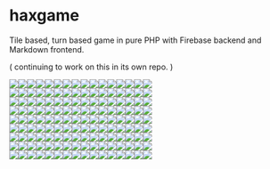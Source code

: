 # haxgame
Tile based, turn based game in pure PHP with Firebase backend and Markdown frontend.

( continuing to work on this in its own repo. )


[![](http://lexiglom.com/hax/view/0_0.svg)](http://lexiglom.com/hax/game.php?x=0&y=0)[![](http://lexiglom.com/hax/view/1_0.svg)](http://lexiglom.com/hax/game.php?x=1&y=0)[![](http://lexiglom.com/hax/view/2_0.svg)](http://lexiglom.com/hax/game.php?x=2&y=0)[![](http://lexiglom.com/hax/view/3_0.svg)](http://lexiglom.com/hax/game.php?x=3&y=0)[![](http://lexiglom.com/hax/view/4_0.svg)](http://lexiglom.com/hax/game.php?x=4&y=0)[![](http://lexiglom.com/hax/view/5_0.svg)](http://lexiglom.com/hax/game.php?x=5&y=0)[![](http://lexiglom.com/hax/view/6_0.svg)](http://lexiglom.com/hax/game.php?x=6&y=0)[![](http://lexiglom.com/hax/view/7_0.svg)](http://lexiglom.com/hax/game.php?x=7&y=0)[![](http://lexiglom.com/hax/view/8_0.svg)](http://lexiglom.com/hax/game.php?x=8&y=0)[![](http://lexiglom.com/hax/view/9_0.svg)](http://lexiglom.com/hax/game.php?x=9&y=0)[![](http://lexiglom.com/hax/view/10_0.svg)](http://lexiglom.com/hax/game.php?x=10&y=0)[![](http://lexiglom.com/hax/view/11_0.svg)](http://lexiglom.com/hax/game.php?x=11&y=0)[![](http://lexiglom.com/hax/view/12_0.svg)](http://lexiglom.com/hax/game.php?x=12&y=0)[![](http://lexiglom.com/hax/view/13_0.svg)](http://lexiglom.com/hax/game.php?x=13&y=0)[![](http://lexiglom.com/hax/view/14_0.svg)](http://lexiglom.com/hax/game.php?x=14&y=0)[![](http://lexiglom.com/hax/view/15_0.svg)](http://lexiglom.com/hax/game.php?x=15&y=0)  
[![](http://lexiglom.com/hax/view/0_1.svg)](http://lexiglom.com/hax/game.php?x=0&y=1)[![](http://lexiglom.com/hax/view/1_1.svg)](http://lexiglom.com/hax/game.php?x=1&y=1)[![](http://lexiglom.com/hax/view/2_1.svg)](http://lexiglom.com/hax/game.php?x=2&y=1)[![](http://lexiglom.com/hax/view/3_1.svg)](http://lexiglom.com/hax/game.php?x=3&y=1)[![](http://lexiglom.com/hax/view/4_1.svg)](http://lexiglom.com/hax/game.php?x=4&y=1)[![](http://lexiglom.com/hax/view/5_1.svg)](http://lexiglom.com/hax/game.php?x=5&y=1)[![](http://lexiglom.com/hax/view/6_1.svg)](http://lexiglom.com/hax/game.php?x=6&y=1)[![](http://lexiglom.com/hax/view/7_1.svg)](http://lexiglom.com/hax/game.php?x=7&y=1)[![](http://lexiglom.com/hax/view/8_1.svg)](http://lexiglom.com/hax/game.php?x=8&y=1)[![](http://lexiglom.com/hax/view/9_1.svg)](http://lexiglom.com/hax/game.php?x=9&y=1)[![](http://lexiglom.com/hax/view/10_1.svg)](http://lexiglom.com/hax/game.php?x=10&y=1)[![](http://lexiglom.com/hax/view/11_1.svg)](http://lexiglom.com/hax/game.php?x=11&y=1)[![](http://lexiglom.com/hax/view/12_1.svg)](http://lexiglom.com/hax/game.php?x=12&y=1)[![](http://lexiglom.com/hax/view/13_1.svg)](http://lexiglom.com/hax/game.php?x=13&y=1)[![](http://lexiglom.com/hax/view/14_1.svg)](http://lexiglom.com/hax/game.php?x=14&y=1)[![](http://lexiglom.com/hax/view/15_1.svg)](http://lexiglom.com/hax/game.php?x=15&y=1)  
[![](http://lexiglom.com/hax/view/0_2.svg)](http://lexiglom.com/hax/game.php?x=0&y=2)[![](http://lexiglom.com/hax/view/1_2.svg)](http://lexiglom.com/hax/game.php?x=1&y=2)[![](http://lexiglom.com/hax/view/2_2.svg)](http://lexiglom.com/hax/game.php?x=2&y=2)[![](http://lexiglom.com/hax/view/3_2.svg)](http://lexiglom.com/hax/game.php?x=3&y=2)[![](http://lexiglom.com/hax/view/4_2.svg)](http://lexiglom.com/hax/game.php?x=4&y=2)[![](http://lexiglom.com/hax/view/5_2.svg)](http://lexiglom.com/hax/game.php?x=5&y=2)[![](http://lexiglom.com/hax/view/6_2.svg)](http://lexiglom.com/hax/game.php?x=6&y=2)[![](http://lexiglom.com/hax/view/7_2.svg)](http://lexiglom.com/hax/game.php?x=7&y=2)[![](http://lexiglom.com/hax/view/8_2.svg)](http://lexiglom.com/hax/game.php?x=8&y=2)[![](http://lexiglom.com/hax/view/9_2.svg)](http://lexiglom.com/hax/game.php?x=9&y=2)[![](http://lexiglom.com/hax/view/10_2.svg)](http://lexiglom.com/hax/game.php?x=10&y=2)[![](http://lexiglom.com/hax/view/11_2.svg)](http://lexiglom.com/hax/game.php?x=11&y=2)[![](http://lexiglom.com/hax/view/12_2.svg)](http://lexiglom.com/hax/game.php?x=12&y=2)[![](http://lexiglom.com/hax/view/13_2.svg)](http://lexiglom.com/hax/game.php?x=13&y=2)[![](http://lexiglom.com/hax/view/14_2.svg)](http://lexiglom.com/hax/game.php?x=14&y=2)[![](http://lexiglom.com/hax/view/15_2.svg)](http://lexiglom.com/hax/game.php?x=15&y=2)  
[![](http://lexiglom.com/hax/view/0_3.svg)](http://lexiglom.com/hax/game.php?x=0&y=3)[![](http://lexiglom.com/hax/view/1_3.svg)](http://lexiglom.com/hax/game.php?x=1&y=3)[![](http://lexiglom.com/hax/view/2_3.svg)](http://lexiglom.com/hax/game.php?x=2&y=3)[![](http://lexiglom.com/hax/view/3_3.svg)](http://lexiglom.com/hax/game.php?x=3&y=3)[![](http://lexiglom.com/hax/view/4_3.svg)](http://lexiglom.com/hax/game.php?x=4&y=3)[![](http://lexiglom.com/hax/view/5_3.svg)](http://lexiglom.com/hax/game.php?x=5&y=3)[![](http://lexiglom.com/hax/view/6_3.svg)](http://lexiglom.com/hax/game.php?x=6&y=3)[![](http://lexiglom.com/hax/view/7_3.svg)](http://lexiglom.com/hax/game.php?x=7&y=3)[![](http://lexiglom.com/hax/view/8_3.svg)](http://lexiglom.com/hax/game.php?x=8&y=3)[![](http://lexiglom.com/hax/view/9_3.svg)](http://lexiglom.com/hax/game.php?x=9&y=3)[![](http://lexiglom.com/hax/view/10_3.svg)](http://lexiglom.com/hax/game.php?x=10&y=3)[![](http://lexiglom.com/hax/view/11_3.svg)](http://lexiglom.com/hax/game.php?x=11&y=3)[![](http://lexiglom.com/hax/view/12_3.svg)](http://lexiglom.com/hax/game.php?x=12&y=3)[![](http://lexiglom.com/hax/view/13_3.svg)](http://lexiglom.com/hax/game.php?x=13&y=3)[![](http://lexiglom.com/hax/view/14_3.svg)](http://lexiglom.com/hax/game.php?x=14&y=3)[![](http://lexiglom.com/hax/view/15_3.svg)](http://lexiglom.com/hax/game.php?x=15&y=3)  
[![](http://lexiglom.com/hax/view/0_4.svg)](http://lexiglom.com/hax/game.php?x=0&y=4)[![](http://lexiglom.com/hax/view/1_4.svg)](http://lexiglom.com/hax/game.php?x=1&y=4)[![](http://lexiglom.com/hax/view/2_4.svg)](http://lexiglom.com/hax/game.php?x=2&y=4)[![](http://lexiglom.com/hax/view/3_4.svg)](http://lexiglom.com/hax/game.php?x=3&y=4)[![](http://lexiglom.com/hax/view/4_4.svg)](http://lexiglom.com/hax/game.php?x=4&y=4)[![](http://lexiglom.com/hax/view/5_4.svg)](http://lexiglom.com/hax/game.php?x=5&y=4)[![](http://lexiglom.com/hax/view/6_4.svg)](http://lexiglom.com/hax/game.php?x=6&y=4)[![](http://lexiglom.com/hax/view/7_4.svg)](http://lexiglom.com/hax/game.php?x=7&y=4)[![](http://lexiglom.com/hax/view/8_4.svg)](http://lexiglom.com/hax/game.php?x=8&y=4)[![](http://lexiglom.com/hax/view/9_4.svg)](http://lexiglom.com/hax/game.php?x=9&y=4)[![](http://lexiglom.com/hax/view/10_4.svg)](http://lexiglom.com/hax/game.php?x=10&y=4)[![](http://lexiglom.com/hax/view/11_4.svg)](http://lexiglom.com/hax/game.php?x=11&y=4)[![](http://lexiglom.com/hax/view/12_4.svg)](http://lexiglom.com/hax/game.php?x=12&y=4)[![](http://lexiglom.com/hax/view/13_4.svg)](http://lexiglom.com/hax/game.php?x=13&y=4)[![](http://lexiglom.com/hax/view/14_4.svg)](http://lexiglom.com/hax/game.php?x=14&y=4)[![](http://lexiglom.com/hax/view/15_4.svg)](http://lexiglom.com/hax/game.php?x=15&y=4)  
[![](http://lexiglom.com/hax/view/0_5.svg)](http://lexiglom.com/hax/game.php?x=0&y=5)[![](http://lexiglom.com/hax/view/1_5.svg)](http://lexiglom.com/hax/game.php?x=1&y=5)[![](http://lexiglom.com/hax/view/2_5.svg)](http://lexiglom.com/hax/game.php?x=2&y=5)[![](http://lexiglom.com/hax/view/3_5.svg)](http://lexiglom.com/hax/game.php?x=3&y=5)[![](http://lexiglom.com/hax/view/4_5.svg)](http://lexiglom.com/hax/game.php?x=4&y=5)[![](http://lexiglom.com/hax/view/5_5.svg)](http://lexiglom.com/hax/game.php?x=5&y=5)[![](http://lexiglom.com/hax/view/6_5.svg)](http://lexiglom.com/hax/game.php?x=6&y=5)[![](http://lexiglom.com/hax/view/7_5.svg)](http://lexiglom.com/hax/game.php?x=7&y=5)[![](http://lexiglom.com/hax/view/8_5.svg)](http://lexiglom.com/hax/game.php?x=8&y=5)[![](http://lexiglom.com/hax/view/9_5.svg)](http://lexiglom.com/hax/game.php?x=9&y=5)[![](http://lexiglom.com/hax/view/10_5.svg)](http://lexiglom.com/hax/game.php?x=10&y=5)[![](http://lexiglom.com/hax/view/11_5.svg)](http://lexiglom.com/hax/game.php?x=11&y=5)[![](http://lexiglom.com/hax/view/12_5.svg)](http://lexiglom.com/hax/game.php?x=12&y=5)[![](http://lexiglom.com/hax/view/13_5.svg)](http://lexiglom.com/hax/game.php?x=13&y=5)[![](http://lexiglom.com/hax/view/14_5.svg)](http://lexiglom.com/hax/game.php?x=14&y=5)[![](http://lexiglom.com/hax/view/15_5.svg)](http://lexiglom.com/hax/game.php?x=15&y=5)  
[![](http://lexiglom.com/hax/view/0_6.svg)](http://lexiglom.com/hax/game.php?x=0&y=6)[![](http://lexiglom.com/hax/view/1_6.svg)](http://lexiglom.com/hax/game.php?x=1&y=6)[![](http://lexiglom.com/hax/view/2_6.svg)](http://lexiglom.com/hax/game.php?x=2&y=6)[![](http://lexiglom.com/hax/view/3_6.svg)](http://lexiglom.com/hax/game.php?x=3&y=6)[![](http://lexiglom.com/hax/view/4_6.svg)](http://lexiglom.com/hax/game.php?x=4&y=6)[![](http://lexiglom.com/hax/view/5_6.svg)](http://lexiglom.com/hax/game.php?x=5&y=6)[![](http://lexiglom.com/hax/view/6_6.svg)](http://lexiglom.com/hax/game.php?x=6&y=6)[![](http://lexiglom.com/hax/view/7_6.svg)](http://lexiglom.com/hax/game.php?x=7&y=6)[![](http://lexiglom.com/hax/view/8_6.svg)](http://lexiglom.com/hax/game.php?x=8&y=6)[![](http://lexiglom.com/hax/view/9_6.svg)](http://lexiglom.com/hax/game.php?x=9&y=6)[![](http://lexiglom.com/hax/view/10_6.svg)](http://lexiglom.com/hax/game.php?x=10&y=6)[![](http://lexiglom.com/hax/view/11_6.svg)](http://lexiglom.com/hax/game.php?x=11&y=6)[![](http://lexiglom.com/hax/view/12_6.svg)](http://lexiglom.com/hax/game.php?x=12&y=6)[![](http://lexiglom.com/hax/view/13_6.svg)](http://lexiglom.com/hax/game.php?x=13&y=6)[![](http://lexiglom.com/hax/view/14_6.svg)](http://lexiglom.com/hax/game.php?x=14&y=6)[![](http://lexiglom.com/hax/view/15_6.svg)](http://lexiglom.com/hax/game.php?x=15&y=6)  
[![](http://lexiglom.com/hax/view/0_7.svg)](http://lexiglom.com/hax/game.php?x=0&y=7)[![](http://lexiglom.com/hax/view/1_7.svg)](http://lexiglom.com/hax/game.php?x=1&y=7)[![](http://lexiglom.com/hax/view/2_7.svg)](http://lexiglom.com/hax/game.php?x=2&y=7)[![](http://lexiglom.com/hax/view/3_7.svg)](http://lexiglom.com/hax/game.php?x=3&y=7)[![](http://lexiglom.com/hax/view/4_7.svg)](http://lexiglom.com/hax/game.php?x=4&y=7)[![](http://lexiglom.com/hax/view/5_7.svg)](http://lexiglom.com/hax/game.php?x=5&y=7)[![](http://lexiglom.com/hax/view/6_7.svg)](http://lexiglom.com/hax/game.php?x=6&y=7)[![](http://lexiglom.com/hax/view/7_7.svg)](http://lexiglom.com/hax/game.php?x=7&y=7)[![](http://lexiglom.com/hax/view/8_7.svg)](http://lexiglom.com/hax/game.php?x=8&y=7)[![](http://lexiglom.com/hax/view/9_7.svg)](http://lexiglom.com/hax/game.php?x=9&y=7)[![](http://lexiglom.com/hax/view/10_7.svg)](http://lexiglom.com/hax/game.php?x=10&y=7)[![](http://lexiglom.com/hax/view/11_7.svg)](http://lexiglom.com/hax/game.php?x=11&y=7)[![](http://lexiglom.com/hax/view/12_7.svg)](http://lexiglom.com/hax/game.php?x=12&y=7)[![](http://lexiglom.com/hax/view/13_7.svg)](http://lexiglom.com/hax/game.php?x=13&y=7)[![](http://lexiglom.com/hax/view/14_7.svg)](http://lexiglom.com/hax/game.php?x=14&y=7)[![](http://lexiglom.com/hax/view/15_7.svg)](http://lexiglom.com/hax/game.php?x=15&y=7)  
[![](http://lexiglom.com/hax/view/0_8.svg)](http://lexiglom.com/hax/game.php?x=0&y=8)[![](http://lexiglom.com/hax/view/1_8.svg)](http://lexiglom.com/hax/game.php?x=1&y=8)[![](http://lexiglom.com/hax/view/2_8.svg)](http://lexiglom.com/hax/game.php?x=2&y=8)[![](http://lexiglom.com/hax/view/3_8.svg)](http://lexiglom.com/hax/game.php?x=3&y=8)[![](http://lexiglom.com/hax/view/4_8.svg)](http://lexiglom.com/hax/game.php?x=4&y=8)[![](http://lexiglom.com/hax/view/5_8.svg)](http://lexiglom.com/hax/game.php?x=5&y=8)[![](http://lexiglom.com/hax/view/6_8.svg)](http://lexiglom.com/hax/game.php?x=6&y=8)[![](http://lexiglom.com/hax/view/7_8.svg)](http://lexiglom.com/hax/game.php?x=7&y=8)[![](http://lexiglom.com/hax/view/8_8.svg)](http://lexiglom.com/hax/game.php?x=8&y=8)[![](http://lexiglom.com/hax/view/9_8.svg)](http://lexiglom.com/hax/game.php?x=9&y=8)[![](http://lexiglom.com/hax/view/10_8.svg)](http://lexiglom.com/hax/game.php?x=10&y=8)[![](http://lexiglom.com/hax/view/11_8.svg)](http://lexiglom.com/hax/game.php?x=11&y=8)[![](http://lexiglom.com/hax/view/12_8.svg)](http://lexiglom.com/hax/game.php?x=12&y=8)[![](http://lexiglom.com/hax/view/13_8.svg)](http://lexiglom.com/hax/game.php?x=13&y=8)[![](http://lexiglom.com/hax/view/14_8.svg)](http://lexiglom.com/hax/game.php?x=14&y=8)[![](http://lexiglom.com/hax/view/15_8.svg)](http://lexiglom.com/hax/game.php?x=15&y=8)  
